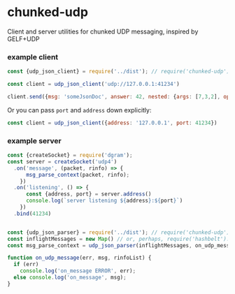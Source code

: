 # chunked-udp
Client and server utilities for chunked UDP messaging, inspired by GELF+UDP


### example client

```javascript
const {udp_json_client} = require('../dist'); // require('chunked-udp');

const client = udp_json_client('udp://127.0.0.1:41234')

client.send({msg: 'someJsonDoc', answer: 42, nested: {args: [7,3,2], op:'*'}})
```

Or you can pass `port` and `address` down explicitly:

```javascript
const client = udp_json_client({address: '127.0.0.1', port: 41234})
```

### example server

```javascript
const {createSocket} = require('dgram');
const server = createSocket('udp4')
  .on('message', (packet, rinfo) => {
      msg_parse_context(packet, rinfo);
    })
  .on('listening', () => {
      const {address, port} = server.address()
      console.log(`server listening ${address}:${port}`)
    })
  .bind(41234)


const {udp_json_parser} = require('../dist'); // require('chunked-udp');
const inflightMessages = new Map() // or, perhaps, require('hashbelt').createCachingHashbelt().autoRotate()
const msg_parse_context = udp_json_parser(inflightMessages, on_udp_message);

function on_udp_message(err, msg, rinfoList) {
  if (err)
    console.log('on_message ERROR', err);
  else console.log('on_message', msg);
}
```

